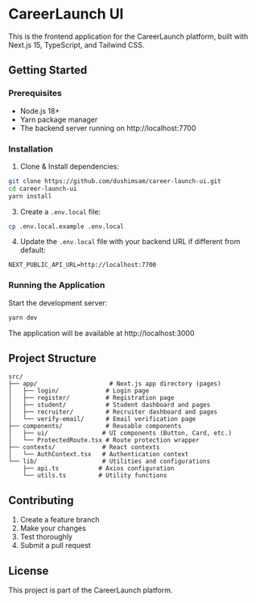 # CareerLaunch UI

This is the frontend application for the CareerLaunch platform, built with Next.js 15, TypeScript, and Tailwind CSS.

## Getting Started

### Prerequisites

- Node.js 18+ 
- Yarn package manager
- The backend server running on http://localhost:7700

### Installation

1. Clone & Install dependencies:
```bash
git clone https://github.com/dushimsam/career-launch-ui.git
cd career-launch-ui
yarn install
```

3. Create a `.env.local` file:
```bash
cp .env.local.example .env.local
```

4. Update the `.env.local` file with your backend URL if different from default:
```
NEXT_PUBLIC_API_URL=http://localhost:7700
```

### Running the Application

Start the development server:
```bash
yarn dev
```

The application will be available at http://localhost:3000

## Project Structure

```
src/
├── app/                    # Next.js app directory (pages)
│   ├── login/             # Login page
│   ├── register/          # Registration page
│   ├── student/           # Student dashboard and pages
│   ├── recruiter/         # Recruiter dashboard and pages
│   └── verify-email/      # Email verification page
├── components/            # Reusable components
│   ├── ui/               # UI components (Button, Card, etc.)
│   └── ProtectedRoute.tsx # Route protection wrapper
├── contexts/             # React contexts
│   └── AuthContext.tsx   # Authentication context
└── lib/                  # Utilities and configurations
    ├── api.ts           # Axios configuration
    └── utils.ts         # Utility functions
```


## Contributing

1. Create a feature branch
2. Make your changes
3. Test thoroughly
4. Submit a pull request

## License

This project is part of the CareerLaunch platform.
